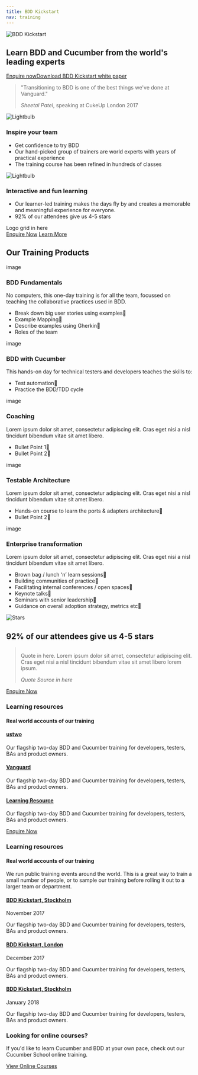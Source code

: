 ```yaml
---
title: BDD Kickstart
nav: training
---
```


<div class="intro-header-learn">
  <div class="container">
    <div class="row">
      <div class="col-lg-12">
        <div class="learn-intro-message">
          <img alt="BDD Kickstart" class="img-responsive" src="/images/bdd-kickstart-white-256.png"><br>
            <h2>
              Learn BDD and Cucumber from the world's leading experts
            </h2>
            <a class="btn-brand-blue" href="https://cucumber.typeform.com/to/gUEP2E?" onclick="ga('send', 'event', 'Enquiries', 'Contact', 'Private Training');">Enquire now</a><a class="btn-brand-blue" href="https://www.getdrip.com/forms/58258421/submissions/new" onclick="ga('send', 'event', 'White Paper', 'Download', 'Private Training');">Download BDD Kickstart white paper</a>
        </div>
      </div>
    </div>
  </div>
</div>
<div class="learn-row">
  <div class="container">
    <div class="row">
      <div class="max-670">
        <blockquote class="learn-blockquote learn-blockquote--lead">
          <p>"Transitioning to BDD is one of the best things we've done at Vanguard."</p>
          <footer><cite title="Source Title">Sheetal Patel</cite>, speaking at CukeUp London 2017</footer>
        </blockquote>
      </div>  
    </div>
  </div>
</div>
<div class="learn-row learn-row--alt">
  <div class="container">
    <div class="row">
      <div class="max-970">
        <div class="col-sm-6">
          <div class="card card--negative-top">
            <img src="" class="card-image" alt="Lightbulb" />
            <div class="card-block">
              <h3 class="card-title">Inspire your team</h3>
              <ul class="card-text">
                <li>Get confidence to try BDD</li>
                <li>Our hand-picked group of trainers are world experts with years of practical experience</li>
                <li>The training course has been refined in hundreds of classes</li>
              </ul>
            </div>
          </div>
        </div>
        <div class="col-sm-6">
          <div class="card card--negative-top">
            <img src="" class="card-image" alt="Lightbulb" />
            <div class="card-block">
              <h3 class="card-title">Interactive and fun learning</h3>
              <ul class="card-text">
                <li>Our learner-led training makes the days fly by and creates a memorable and meaningful experience for everyone.</li>
                <li>92% of our attendees give us 4-5 stars</li>
              </ul>
            </div>
          </div>
        </div>
      </div>  
    </div>
  </div>
</div>
<div class="learn-row">
  <div class="container">
    <div class="row">
      <div class="max-970">
        Logo grid in here
      </div>
    </div>
  </div>
</div>      
<div class="learn-row learn-row--cta">
  <div class="container">
    <div class="row">
      <div class="max-970">
        <a class="btn btn--rounded" href="#">Enquire Now</a>
        <a class="btn btn--rounded" href="#">Learn More</a>
      </div>
    </div>
  </div>
</div>  
<div class="learn-row">
  <div class="container">
    <div class="row">
      <div class="max-970">
        <h2>Our Training Products</h2>
        <div class="row">
          <div class="col-md-3">
            image
          </div>
          <div class="col-md-7">
            <h3>BDD Fundamentals</h3>
            <p>
              No computers, this one-day training is for all the team,  focussed on teaching the collaborative practices used in BDD.
            </p>
            <ul class="learn-bullets">
              <li>Break down big user stories using examples </li>
              <li>Example Mapping</li>
              <li>Describe examples using Gherkin</li>
              <li>Roles of the team</li>  
            </ul>
          </div>
        </div>
        <div class="row row--reverse-order">
          <div class="col-md-3">
            image
          </div>
          <div class="col-md-7">
            <h3>BDD with Cucumber</h3>
            <p>
              This hands-on day for technical testers and developers teaches the skills to:
            </p>
            <ul class="learn-bullets">
              <li>Test automation </li>
              <li>Practice the BDD/TDD cycle</li>
            </ul>
          </div>
        </div>
        <div class="row">
          <div class="col-md-3">
            image
          </div>
          <div class="col-md-7">
            <h3>Coaching</h3>
            <p>
              Lorem ipsum dolor sit amet, consectetur adipiscing elit. Cras eget nisi a nisl tincidunt bibendum vitae sit amet libero.
            </p>
            <ul class="learn-bullets">
              <li>Bullet Point 1</li>
              <li>Bullet Point 2</li>
            </ul>
          </div>
        </div>
        <div class="row row--reverse-order">
          <div class="col-md-3">
            image
          </div>
          <div class="col-md-7">
            <h3>Testable Architecture</h3>
            <p>
              Lorem ipsum dolor sit amet, consectetur adipiscing elit. Cras eget nisi a nisl tincidunt bibendum vitae sit amet libero.
            </p>
            <ul class="learn-bullets">
              <li>Hands-on course to learn the ports & adapters architecture</li>
              <li>Bullet Point 2</li>
            </ul>
          </div>
        </div>
        <div class="row">
          <div class="col-md-3">
            image
          </div>
          <div class="col-md-7">
            <h3>Enterprise transformation</h3>
            <p>
              Lorem ipsum dolor sit amet, consectetur adipiscing elit. Cras eget nisi a nisl tincidunt bibendum vitae sit amet libero.
            </p>
            <ul class="learn-bullets">
              <li>Brown bag / lunch ‘n’ learn sessions   </li>
              <li>Building communities of practice</li>
              <li>Facilitating internal conferences / open spaces</li>
              <li>Keynote talks</li>
              <li>Seminars with senior leadership</li>
              <li>Guidance on overall adoption strategy, metrics etc</li>      
            </ul>
          </div>
        </div>
      </div>
    </div>
  </div>
</div>      
<div class="learn-row learn-row--alt">
  <div class="container">
    <div class="row">
      <div class="max-970">
        <img src="" alt="Stars" />
        <h2 class="heading-enlarged">92% of our attendees give us 4-5 stars</h2>
        <blockquote class="learn-blockquote learn-blockquote--lead">
          <img class="blockquote__avatar" src="" alt="" />
          <p>Quote in here. Lorem ipsum dolor sit amet, consectetur adipiscing elit. Cras eget nisi a nisl tincidunt bibendum vitae sit amet libero lorem ipsum.</p>
          <footer><cite title="Quote Source in here">Quote Source in here</cite></footer>
        </blockquote>
      </div>  
    </div>
  </div>
</div>
<div class="learn-row learn-row--cta">
  <div class="container">
    <div class="row">
      <div class="max-970">
        <a class="btn btn--rounded" href="#">Enquire Now</a>
      </div>
    </div>
  </div>
</div>
<div class="learn-row learn-row--image">
  <div class="container">
    <div class="row">
      <div class="max-970">
        <h3 class="heading-reverse">Learning resources</h3>
        <h4 class="heading-reverse heading--sub">Real world accounts of our training</h4>
        <div class="col-md-4">
          <div class="blank-card">
            <h4><a href="#">ustwo</a></h4>
            <p>
              Our flagship two-day BDD and Cucumber training for developers, testers, BAs and product owners.
            </p>
          </div>
        </div>
        <div class="col-md-4">
          <div class="blank-card">
            <h4><a href="#">Vanguard</a></h4>
            <p>
              Our flagship two-day BDD and Cucumber training for developers, testers, BAs and product owners.
            </p>
          </div>
        </div>
        <div class="col-md-4">
          <div class="blank-card">
            <h4><a href="#">Learning Resource</a></h4>
            <p>
              Our flagship two-day BDD and Cucumber training for developers, testers, BAs and product owners.
            </p>
          </div>
        </div>
      </div>
    </div>
  </div>
</div>
<div class="learn-row learn-row--cta">
  <div class="container">
    <div class="row">
      <div class="max-970">
        <a class="btn btn--rounded" href="#">Enquire Now</a>
      </div>
    </div>
  </div>
</div>
<div class="learn-row learn-row--image">
  <div class="container">
    <div class="row">
      <div class="max-970">
        <h3 class="heading-reverse">Learning resources</h3>
        <h4 class="heading-reverse heading--sub">Real world accounts of our training</h4>
        <p class="paragraph-reverse">We run public training events around the world. This is a great way to train a small number of people, or to sample our training before rolling it out to a larger team or department.</p>
        <div class="col-md-4">
          <div class="blank-card">
            <h4><a href="#">BDD Kickstart, Stockholm</a></h4>
            <time class="blank-card__time">November 2017</time>
            <p>
              Our flagship two-day BDD and Cucumber training for developers, testers, BAs and product owners.
            </p>
          </div>
        </div>
        <div class="col-md-4">
          <div class="blank-card">
            <h4><a href="#">BDD Kickstart, London</a></h4>
            <time class="blank-card__time">December 2017</time>
            <p>
              Our flagship two-day BDD and Cucumber training for developers, testers, BAs and product owners.
            </p>
          </div>
        </div>
        <div class="col-md-4">
          <div class="blank-card">
            <h4><a href="#">BDD Kickstart, Stockholm</a></h4>
            <time class="blank-card__time">January 2018</time>
            <p>
              Our flagship two-day BDD and Cucumber training for developers, testers, BAs and product owners.
            </p>
          </div>
        </div>
      </div>
    </div>
  </div>
</div>
<div class="learn-row">
  <div class="container">
    <div class="row">
      <div class="max-970">
        <div class="col-md-6">
        <h3>Looking for online courses?</h3>
        <p class="paragraph-courses">If you'd like to learn Cucumber and BDD at your own pace, check out our Cucumber School online training.</p>
        </div>
        <div class="col-md-4">
          <a class="btn btn--courses" href="#">View Online Courses</a>
        </div>
      </div>
    </div>
  </div>
</div>
